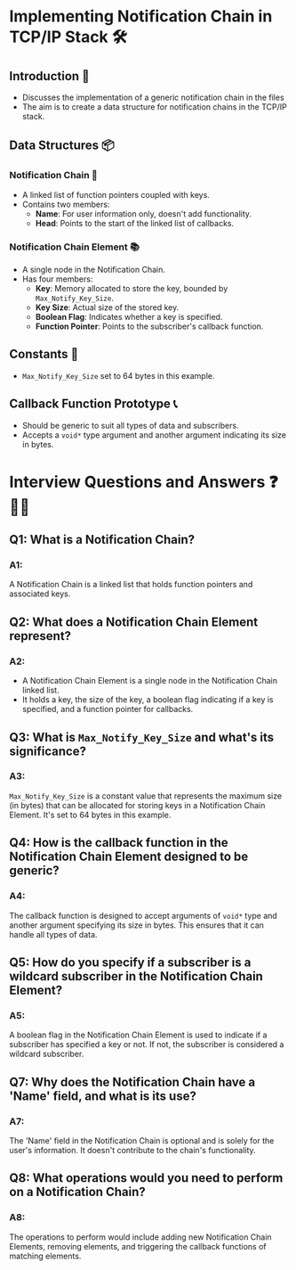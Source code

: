 # Implementing Notification Chain in TCP/IP Stack 🛠️

## Introduction 🌟
- Discusses the implementation of a generic notification chain in the files
- The aim is to create a data structure for notification chains in the TCP/IP stack.

## Data Structures 📦

### Notification Chain 🚨
- A linked list of function pointers coupled with keys.
- Contains two members:
  - **Name**: For user information only, doesn't add functionality.
  - **Head**: Points to the start of the linked list of callbacks.

### Notification Chain Element 📚
- A single node in the Notification Chain.
- Has four members:
  - **Key**: Memory allocated to store the key, bounded by `Max_Notify_Key_Size`.
  - **Key Size**: Actual size of the stored key.
  - **Boolean Flag**: Indicates whether a key is specified.
  - **Function Pointer**: Points to the subscriber's callback function.

## Constants 📝
- `Max_Notify_Key_Size` set to 64 bytes in this example.
  
## Callback Function Prototype 📞
- Should be generic to suit all types of data and subscribers.
- Accepts a `void*` type argument and another argument indicating its size in bytes.

# Interview Questions and Answers ❓👩‍💼

## Q1: What is a Notification Chain?
### A1: 
A Notification Chain is a linked list that holds function pointers and associated keys. 

## Q2: What does a Notification Chain Element represent?
### A2: 
- A Notification Chain Element is a single node in the Notification Chain linked list.
- It holds a key, the size of the key, a boolean flag indicating if a key is specified, and a function pointer for callbacks.

## Q3: What is `Max_Notify_Key_Size` and what's its significance?
### A3: 
`Max_Notify_Key_Size` is a constant value that represents the maximum size (in bytes) that can be allocated for storing keys in a Notification Chain Element. It's set to 64 bytes in this example.

## Q4: How is the callback function in the Notification Chain Element designed to be generic?
### A4: 
The callback function is designed to accept arguments of `void*` type and another argument specifying its size in bytes. This ensures that it can handle all types of data.

## Q5: How do you specify if a subscriber is a wildcard subscriber in the Notification Chain Element?
### A5: 
A boolean flag in the Notification Chain Element is used to indicate if a subscriber has specified a key or not. If not, the subscriber is considered a wildcard subscriber.

## Q7: Why does the Notification Chain have a 'Name' field, and what is its use?
### A7: 
The 'Name' field in the Notification Chain is optional and is solely for the user's information. It doesn't contribute to the chain's functionality.

## Q8: What operations would you need to perform on a Notification Chain?
### A8: 
The operations to perform would include adding new Notification Chain Elements, removing elements, and triggering the callback functions of matching elements.
